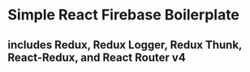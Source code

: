# Simple React Firebase Boilerplate
## includes Redux, Redux Logger, Redux Thunk, React-Redux, and React Router v4
